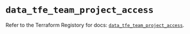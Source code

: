# `data_tfe_team_project_access`

Refer to the Terraform Registory for docs: [`data_tfe_team_project_access`](https://registry.terraform.io/providers/hashicorp/tfe/0.49.2/docs/data-sources/team_project_access).
